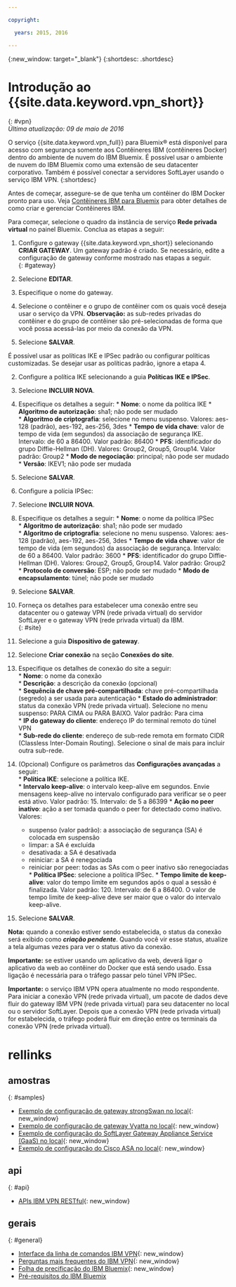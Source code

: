 ```yaml
---

copyright:

  years: 2015, 2016

---
```


{:new_window: target="_blank"}
{:shortdesc: .shortdesc}

# Introdução ao {{site.data.keyword.vpn_short}}
{: #vpn}  
*Última atualização: 09 de maio de 2016*

O serviço {{site.data.keyword.vpn_full}} para Bluemix&reg; está disponível para acesso com segurança somente aos Contêineres IBM (contêineres Docker) dentro do ambiente de nuvem do IBM Bluemix. É possível usar o ambiente de nuvem do IBM Bluemix como uma extensão de seu datacenter corporativo. Também é possível conectar a servidores SoftLayer usando o serviço IBM VPN.
{:shortdesc}

Antes de começar, assegure-se de que tenha um contêiner do IBM Docker pronto para uso. Veja [Contêineres IBM para Bluemix](https://www.ng.bluemix.net/docs/containers/container_index.html) para obter detalhes de como criar e gerenciar Contêineres IBM.  

Para começar, selecione o quadro da instância de serviço **Rede privada virtual** no painel Bluemix. Conclua as etapas a seguir:

1. Configure o gateway {{site.data.keyword.vpn_short}} selecionando **CRIAR GATEWAY**. Um gateway padrão é criado. Se necessário, edite a configuração de gateway conforme mostrado nas etapas a seguir.  
{: #gateway}  

  1. Selecione **EDITAR**.  
  2. Especifique o nome do gateway.  
  3. Selecione o contêiner e o grupo de contêiner com os quais você deseja usar o serviço da VPN.
	**Observação:** as sub-redes privadas do contêiner e do grupo de contêiner são pré-selecionadas de forma que você possa acessá-las por meio da conexão da VPN.
  4. Selecione **SALVAR**.  

 É possível usar as políticas IKE e IPSec padrão ou configurar políticas customizadas. Se desejar usar as políticas padrão, ignore a etapa 4.

2. Configure a política IKE selecionando a guia **Políticas IKE e IPSec**.
  1. Selecione **INCLUIR NOVA**.  
  2. Especifique os detalhes a seguir:
	* **Nome**: o nome da política IKE
	* **Algoritmo de autorização**: sha1; não pode ser mudado  
	* **Algoritmo de criptografia**: selecione no menu suspenso. Valores: aes-128 (padrão), aes-192, aes-256, 3des
	* **Tempo de vida chave**: valor de tempo de vida (em segundos) da associação de segurança IKE. Intervalo: de 60 a 86400. Valor padrão: 86400
	* **PFS**: identificador do grupo Diffie-Hellman (DH). Valores: Group2, Group5, Group14. Valor padrão: Group2
	* **Modo de negociação**: principal; não pode ser mudado
	* **Versão**: IKEV1; não pode ser mudada
  3. Selecione **SALVAR**.

3. Configure a polícia IPSec:
  1. Selecione **INCLUIR NOVA**.  
  2. Especifique os detalhes a seguir:
  	* **Nome**: o nome da política IPSec  
  	* **Algoritmo de autorização**: sha1; não pode ser mudado  
  	* **Algoritmo de criptografia**: selecione no menu suspenso. Valores: aes-128 (padrão), aes-192, aes-256, 3des
  	* **Tempo de vida chave**: valor de tempo de vida (em segundos) da associação de segurança. Intervalo: de 60 a 86400. Valor padrão: 3600
  	* **PFS**: identificador do grupo Diffie-Hellman (DH). Valores: Group2, Group5, Group14. Valor padrão: Group2
  	* **Protocolo de conversão**: ESP; não pode ser mudado
  	* **Modo de encapsulamento**: túnel; não pode ser mudado
  3. Selecione **SALVAR**.  

4. Forneça os detalhes para estabelecer uma conexão entre seu datacenter ou o gateway VPN (rede privada virtual) do servidor SoftLayer e o gateway VPN (rede privada virtual) da IBM.  
{: #site}  

  1. Selecione a guia **Dispositivo de gateway**.
  2. Selecione **Criar conexão** na seção **Conexões do site**.
  3. Especifique os detalhes de conexão do site a seguir:  
  	* **Nome**: o nome da conexão  
  	* **Descrição**: a descrição da conexão (opcional)  
  	* **Sequência de chave pré-compartilhada**: chave pré-compartilhada (segredo) a ser usada para autenticação
  	* **Estado do administrador**: status da conexão VPN (rede privada virtual). Selecione no menu suspenso: PARA CIMA ou PARA BAIXO. Valor padrão: Para cima  
  	* **IP do gateway do cliente**: endereço IP do terminal remoto do túnel VPN  
  	* **Sub-rede do cliente**: endereço de sub-rede remota em formato CIDR (Classless Inter-Domain Routing). Selecione o sinal de mais para incluir outra sub-rede.
  4. (Opcional) Configure os parâmetros das **Configurações avançadas** a seguir:  
  	* **Política IKE**: selecione a política IKE.  
  	* **Intervalo keep-alive**: o intervalo keep-alive em segundos. Envie mensagens keep-alive no intervalo configurado para verificar se o peer está ativo. Valor padrão: 15. Intervalo: de 5 a 86399
  	* **Ação no peer inativo**: ação a ser tomada quando o peer for detectado como inativo.  
    	Valores: 
  		* suspenso (valor padrão): a associação de segurança (SA) é colocada em suspensão 
  		* limpar: a SA é excluída
  		* desativada: a SA é desativada
  		* reiniciar: a SA é renegociada
  		* reiniciar por peer: todas as SAs com o peer inativo são renegociadas  
  	* **Política IPSec**: selecione a política IPSec.
  	* **Tempo limite de keep-alive**: valor do tempo limite em segundos após o qual a sessão é finalizada. Valor padrão: 120. Intervalo: de 6 a 86400. O valor de tempo limite de keep-alive deve ser maior que o valor do intervalo keep-alive.
  5. Selecione **SALVAR**.

  **Nota:** quando a conexão estiver sendo estabelecida, o status da conexão será exibido como ***criação pendente***. Quando você vir esse status, atualize a tela algumas vezes para ver o status ativo da conexão.

**Importante:** se estiver usando um aplicativo da web, deverá ligar o aplicativo da web ao contêiner do Docker que está sendo usado. Essa ligação é necessária para o tráfego passar pelo túnel VPN IPSec.

**Importante:** o serviço IBM VPN opera atualmente no modo respondente. Para iniciar a conexão VPN (rede privada virtual), um pacote de dados deve fluir do gateway IBM VPN (rede privada virtual) para seu datacenter no local ou o servidor SoftLayer. Depois que a conexão VPN (rede privada virtual) for estabelecida, o tráfego poderá fluir em direção entre os terminais da conexão VPN (rede privada virtual).

 
# rellinks
## amostras 
{: #samples}  
* [Exemplo de configuração de gateway strongSwan no local](vpn_onpremises.html#strongswan){: new_window}
* [Exemplo de configuração de gateway Vyatta no local](vpn_onpremises.html#vyatta){: new_window}
* [Exemplo de configuração do SoftLayer Gateway Appliance Service (GaaS) no local](vpn_onpremises.html#gaas){: new_window}
* [Exemplo de configuração do Cisco ASA no local](vpn_onpremises.html#cisco){: new_window}

## api  
{: #api}  
* [APIs IBM VPN RESTful](https://new-console.ng.bluemix.net/apidocs/101){: new_window}

## gerais  
{: #general}  
* [Interface da linha de comandos IBM VPN](../../cli/plugins/vpn/index.html){: new_window}
* [Perguntas mais frequentes do IBM VPN](vpn_faq.html#vpn_faq){: new_window}
* [Folha de precificação do IBM Bluemix](https://console.{DomainName}/pricing/){: new_window}
* [Pré-requisitos do IBM Bluemix](https://developer.ibm.com/bluemix/support/#prereqs)
